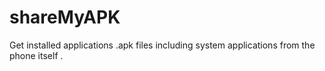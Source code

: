 shareMyAPK
==========

Get installed applications .apk files including system applications from the phone itself .
